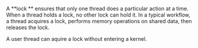 A **lock ** ensures that only one thread does a particular action at a time. When a thread holds a lock, no other lock can hold it. In a typical workflow, a thread acquires a lock, performs memory operations on shared data, then releases the lock.

A user thread can aquire a lock without entering a kernel.